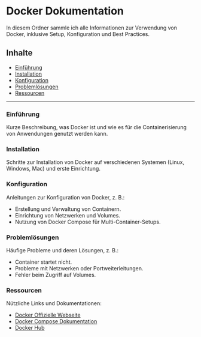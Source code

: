 # Docker Dokumentation

In diesem Ordner sammle ich alle Informationen zur Verwendung von Docker, inklusive Setup, Konfiguration und Best Practices.

## Inhalte

- [Einführung](#einführung)
- [Installation](#installation)
- [Konfiguration](#konfiguration)
- [Problemlösungen](#problemlösungen)
- [Ressourcen](#ressourcen)

---

### Einführung
Kurze Beschreibung, was Docker ist und wie es für die Containerisierung von Anwendungen genutzt werden kann.

### Installation
Schritte zur Installation von Docker auf verschiedenen Systemen (Linux, Windows, Mac) und erste Einrichtung.

### Konfiguration
Anleitungen zur Konfiguration von Docker, z. B.:
- Erstellung und Verwaltung von Containern.
- Einrichtung von Netzwerken und Volumes.
- Nutzung von Docker Compose für Multi-Container-Setups.

### Problemlösungen
Häufige Probleme und deren Lösungen, z. B.:
- Container startet nicht.
- Probleme mit Netzwerken oder Portweiterleitungen.
- Fehler beim Zugriff auf Volumes.

### Ressourcen
Nützliche Links und Dokumentationen:
- [Docker Offizielle Webseite](https://www.docker.com/)
- [Docker Compose Dokumentation](https://docs.docker.com/compose/)
- [Docker Hub](https://hub.docker.com/)



